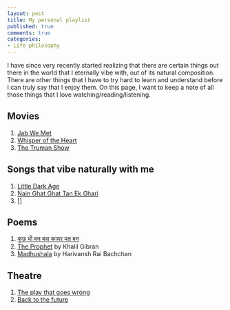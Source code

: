 ```yaml
---
layout: post
title: My personal playlist
published: true
comments: true
categories:
- Life philosophy
---
```


I have since very recently started realizing that there are certain things out there in the world that I eternally vibe with, out of its natural composition. There are other things that I have to try hard to learn and understand before I can truly say that I enjoy them. On this page, I want to keep a note of all those things that I love watching/reading/listening. 

## Movies
1. [Jab We Met](https://www.imdb.com/title/tt1093370/)
2. [Whisper of the Heart](https://www.imdb.com/title/tt0113824/)
3. [The Truman Show](https://www.imdb.com/title/tt0120382/)

## Songs that vibe naturally with me
1. [Little Dark Age](https://music.youtube.com/watch?v=ETEg-SB01QY&si=m2pNNlSB0dmkBMG4)
2. [Nain Ghat Ghat Tan Ek Ghari](https://music.youtube.com/watch?v=AUFzPlBasio&si=Il5JnXQg8sMJMvaw)
3. []

## Poems
1. [कुछ भी बन बस कायर मत बन](http://kavitakosh.org/kk/%E0%A4%95%E0%A5%81%E0%A4%9B_%E0%A4%AD%E0%A5%80_%E0%A4%AC%E0%A4%A8_%E0%A4%AC%E0%A4%B8_%E0%A4%95%E0%A4%BE%E0%A4%AF%E0%A4%B0_%E0%A4%AE%E0%A4%A4_%E0%A4%AC%E0%A4%A8_/_%E0%A4%A8%E0%A4%B0%E0%A5%87%E0%A4%A8%E0%A5%8D%E0%A4%A6%E0%A5%8D%E0%A4%B0_%E0%A4%B6%E0%A4%B0%E0%A5%8D%E0%A4%AE%E0%A4%BE)
2. [The Prophet](https://en.wikipedia.org/wiki/The_Prophet_(book)) by Khalil Gibran
3. [Madhushala](https://youtu.be/0nsWU-4R3mw) by Harivansh Rai Bachchan

## Theatre
1. [The play that goes wrong](https://www.newyorktheatreguide.com/show/14790-the-play-that-goes-wrong-tickets)
2. [Back to the future](https://www.newyorktheatreguide.com/show/26018-back-to-the-future-tickets)
